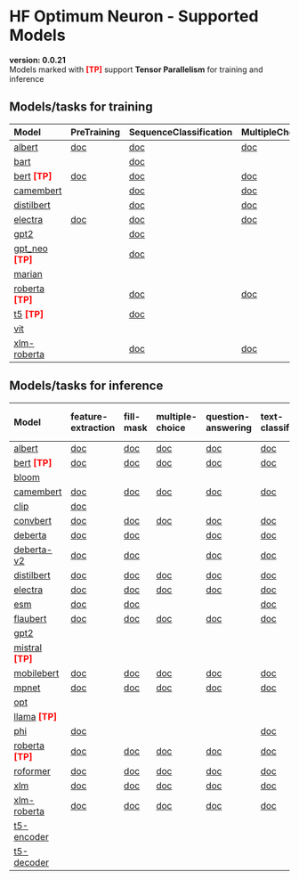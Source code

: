 # HF Optimum Neuron - Supported Models
**version: 0.0.21**  
Models marked with <font style='color: red;'><b>[TP]</b></font> support **Tensor Parallelism** for training and inference
## Models/tasks for training
| Model                                                                                                                                                                 | PreTraining                                                                                                                                             | SequenceClassification                                                                                                                                                     | MultipleChoice                                                                                                                                                     | TokenClassification                                                                                                                                                     | QuestionAnswering                                                                                                                                                     | MaskedLM                                                                                                                                                     | ConditionalGeneration                                                                                                                                       | CausalLM                                                                                                                                                     | NextSentencePrediction                                                                                                                                       | MaskedImageModeling                                                                                                                                     | ImageClassification                                                                                                                                     |
|:----------------------------------------------------------------------------------------------------------------------------------------------------------------------|:--------------------------------------------------------------------------------------------------------------------------------------------------------|:---------------------------------------------------------------------------------------------------------------------------------------------------------------------------|:-------------------------------------------------------------------------------------------------------------------------------------------------------------------|:------------------------------------------------------------------------------------------------------------------------------------------------------------------------|:----------------------------------------------------------------------------------------------------------------------------------------------------------------------|:-------------------------------------------------------------------------------------------------------------------------------------------------------------|:------------------------------------------------------------------------------------------------------------------------------------------------------------|:-------------------------------------------------------------------------------------------------------------------------------------------------------------|:-------------------------------------------------------------------------------------------------------------------------------------------------------------|:--------------------------------------------------------------------------------------------------------------------------------------------------------|:--------------------------------------------------------------------------------------------------------------------------------------------------------|
| <a rel="noopener noreferrer" target="_new" href="https://huggingface.co/models?sort=trending&search=albert">albert</a>                                                | <a rel="noopener noreferrer" target="_new" href="https://huggingface.co/docs/transformers/model_doc/albert#transformers.AlbertForPreTraining">doc</a>   | <a rel="noopener noreferrer" target="_new" href="https://huggingface.co/docs/transformers/model_doc/albert#transformers.AlbertForSequenceClassification">doc</a>           | <a rel="noopener noreferrer" target="_new" href="https://huggingface.co/docs/transformers/model_doc/albert#transformers.AlbertForMultipleChoice">doc</a>           | <a rel="noopener noreferrer" target="_new" href="https://huggingface.co/docs/transformers/model_doc/albert#transformers.AlbertForTokenClassification">doc</a>           | <a rel="noopener noreferrer" target="_new" href="https://huggingface.co/docs/transformers/model_doc/albert#transformers.AlbertForQuestionAnswering">doc</a>           | <a rel="noopener noreferrer" target="_new" href="https://huggingface.co/docs/transformers/model_doc/albert#transformers.AlbertForMaskedLM">doc</a>           |                                                                                                                                                             |                                                                                                                                                              |                                                                                                                                                              |                                                                                                                                                         |                                                                                                                                                         |
| <a rel="noopener noreferrer" target="_new" href="https://huggingface.co/models?sort=trending&search=bart">bart</a>                                                    |                                                                                                                                                         | <a rel="noopener noreferrer" target="_new" href="https://huggingface.co/docs/transformers/model_doc/bart#transformers.BartForSequenceClassification">doc</a>               |                                                                                                                                                                    |                                                                                                                                                                         | <a rel="noopener noreferrer" target="_new" href="https://huggingface.co/docs/transformers/model_doc/bart#transformers.BartForQuestionAnswering">doc</a>               |                                                                                                                                                              | <a rel="noopener noreferrer" target="_new" href="https://huggingface.co/docs/transformers/model_doc/bart#transformers.BartForConditionalGeneration">doc</a> | <a rel="noopener noreferrer" target="_new" href="https://huggingface.co/docs/transformers/model_doc/bart#transformers.BartForCausalLM">doc</a>               |                                                                                                                                                              |                                                                                                                                                         |                                                                                                                                                         |
| <a rel="noopener noreferrer" target="_new" href="https://huggingface.co/models?sort=trending&search=bert">bert</a> <font style='color: red;'><b>[TP]</b></font>       | <a rel="noopener noreferrer" target="_new" href="https://huggingface.co/docs/transformers/model_doc/bert#transformers.BertForPreTraining">doc</a>       | <a rel="noopener noreferrer" target="_new" href="https://huggingface.co/docs/transformers/model_doc/bert#transformers.BertForSequenceClassification">doc</a>               | <a rel="noopener noreferrer" target="_new" href="https://huggingface.co/docs/transformers/model_doc/bert#transformers.BertForMultipleChoice">doc</a>               | <a rel="noopener noreferrer" target="_new" href="https://huggingface.co/docs/transformers/model_doc/bert#transformers.BertForTokenClassification">doc</a>               | <a rel="noopener noreferrer" target="_new" href="https://huggingface.co/docs/transformers/model_doc/bert#transformers.BertForQuestionAnswering">doc</a>               | <a rel="noopener noreferrer" target="_new" href="https://huggingface.co/docs/transformers/model_doc/bert#transformers.BertForMaskedLM">doc</a>               |                                                                                                                                                             |                                                                                                                                                              | <a rel="noopener noreferrer" target="_new" href="https://huggingface.co/docs/transformers/model_doc/bert#transformers.BertForNextSentencePrediction">doc</a> |                                                                                                                                                         |                                                                                                                                                         |
| <a rel="noopener noreferrer" target="_new" href="https://huggingface.co/models?sort=trending&search=camembert">camembert</a>                                          |                                                                                                                                                         | <a rel="noopener noreferrer" target="_new" href="https://huggingface.co/docs/transformers/model_doc/camembert#transformers.CamembertForSequenceClassification">doc</a>     | <a rel="noopener noreferrer" target="_new" href="https://huggingface.co/docs/transformers/model_doc/camembert#transformers.CamembertForMultipleChoice">doc</a>     | <a rel="noopener noreferrer" target="_new" href="https://huggingface.co/docs/transformers/model_doc/camembert#transformers.CamembertForTokenClassification">doc</a>     | <a rel="noopener noreferrer" target="_new" href="https://huggingface.co/docs/transformers/model_doc/camembert#transformers.CamembertForQuestionAnswering">doc</a>     | <a rel="noopener noreferrer" target="_new" href="https://huggingface.co/docs/transformers/model_doc/camembert#transformers.CamembertForMaskedLM">doc</a>     |                                                                                                                                                             | <a rel="noopener noreferrer" target="_new" href="https://huggingface.co/docs/transformers/model_doc/camembert#transformers.CamembertForCausalLM">doc</a>     |                                                                                                                                                              |                                                                                                                                                         |                                                                                                                                                         |
| <a rel="noopener noreferrer" target="_new" href="https://huggingface.co/models?sort=trending&search=distilbert">distilbert</a>                                        |                                                                                                                                                         | <a rel="noopener noreferrer" target="_new" href="https://huggingface.co/docs/transformers/model_doc/distilbert#transformers.DistilbertForSequenceClassification">doc</a>   | <a rel="noopener noreferrer" target="_new" href="https://huggingface.co/docs/transformers/model_doc/distilbert#transformers.DistilbertForMultipleChoice">doc</a>   | <a rel="noopener noreferrer" target="_new" href="https://huggingface.co/docs/transformers/model_doc/distilbert#transformers.DistilbertForTokenClassification">doc</a>   | <a rel="noopener noreferrer" target="_new" href="https://huggingface.co/docs/transformers/model_doc/distilbert#transformers.DistilbertForQuestionAnswering">doc</a>   | <a rel="noopener noreferrer" target="_new" href="https://huggingface.co/docs/transformers/model_doc/distilbert#transformers.DistilbertForMaskedLM">doc</a>   |                                                                                                                                                             |                                                                                                                                                              |                                                                                                                                                              |                                                                                                                                                         |                                                                                                                                                         |
| <a rel="noopener noreferrer" target="_new" href="https://huggingface.co/models?sort=trending&search=electra">electra</a>                                              | <a rel="noopener noreferrer" target="_new" href="https://huggingface.co/docs/transformers/model_doc/electra#transformers.ElectraForPreTraining">doc</a> | <a rel="noopener noreferrer" target="_new" href="https://huggingface.co/docs/transformers/model_doc/electra#transformers.ElectraForSequenceClassification">doc</a>         | <a rel="noopener noreferrer" target="_new" href="https://huggingface.co/docs/transformers/model_doc/electra#transformers.ElectraForMultipleChoice">doc</a>         | <a rel="noopener noreferrer" target="_new" href="https://huggingface.co/docs/transformers/model_doc/electra#transformers.ElectraForTokenClassification">doc</a>         | <a rel="noopener noreferrer" target="_new" href="https://huggingface.co/docs/transformers/model_doc/electra#transformers.ElectraForQuestionAnswering">doc</a>         | <a rel="noopener noreferrer" target="_new" href="https://huggingface.co/docs/transformers/model_doc/electra#transformers.ElectraForMaskedLM">doc</a>         |                                                                                                                                                             | <a rel="noopener noreferrer" target="_new" href="https://huggingface.co/docs/transformers/model_doc/electra#transformers.ElectraForCausalLM">doc</a>         |                                                                                                                                                              |                                                                                                                                                         |                                                                                                                                                         |
| <a rel="noopener noreferrer" target="_new" href="https://huggingface.co/models?sort=trending&search=gpt2">gpt2</a>                                                    |                                                                                                                                                         | <a rel="noopener noreferrer" target="_new" href="https://huggingface.co/docs/transformers/model_doc/gpt2#transformers.Gpt2ForSequenceClassification">doc</a>               |                                                                                                                                                                    | <a rel="noopener noreferrer" target="_new" href="https://huggingface.co/docs/transformers/model_doc/gpt2#transformers.Gpt2ForTokenClassification">doc</a>               | <a rel="noopener noreferrer" target="_new" href="https://huggingface.co/docs/transformers/model_doc/gpt2#transformers.Gpt2ForQuestionAnswering">doc</a>               |                                                                                                                                                              |                                                                                                                                                             |                                                                                                                                                              |                                                                                                                                                              |                                                                                                                                                         |                                                                                                                                                         |
| <a rel="noopener noreferrer" target="_new" href="https://huggingface.co/models?sort=trending&search=gpt_neo">gpt_neo</a> <font style='color: red;'><b>[TP]</b></font> |                                                                                                                                                         | <a rel="noopener noreferrer" target="_new" href="https://huggingface.co/docs/transformers/model_doc/gpt_neo#transformers.Gpt_NeoForSequenceClassification">doc</a>         |                                                                                                                                                                    | <a rel="noopener noreferrer" target="_new" href="https://huggingface.co/docs/transformers/model_doc/gpt_neo#transformers.Gpt_NeoForTokenClassification">doc</a>         | <a rel="noopener noreferrer" target="_new" href="https://huggingface.co/docs/transformers/model_doc/gpt_neo#transformers.Gpt_NeoForQuestionAnswering">doc</a>         |                                                                                                                                                              |                                                                                                                                                             | <a rel="noopener noreferrer" target="_new" href="https://huggingface.co/docs/transformers/model_doc/gpt_neo#transformers.Gpt_NeoForCausalLM">doc</a>         |                                                                                                                                                              |                                                                                                                                                         |                                                                                                                                                         |
| <a rel="noopener noreferrer" target="_new" href="https://huggingface.co/models?sort=trending&search=marian">marian</a>                                                |                                                                                                                                                         |                                                                                                                                                                            |                                                                                                                                                                    |                                                                                                                                                                         |                                                                                                                                                                       |                                                                                                                                                              |                                                                                                                                                             | <a rel="noopener noreferrer" target="_new" href="https://huggingface.co/docs/transformers/model_doc/marian#transformers.MarianForCausalLM">doc</a>           |                                                                                                                                                              |                                                                                                                                                         |                                                                                                                                                         |
| <a rel="noopener noreferrer" target="_new" href="https://huggingface.co/models?sort=trending&search=roberta">roberta</a> <font style='color: red;'><b>[TP]</b></font> |                                                                                                                                                         | <a rel="noopener noreferrer" target="_new" href="https://huggingface.co/docs/transformers/model_doc/roberta#transformers.RobertaForSequenceClassification">doc</a>         | <a rel="noopener noreferrer" target="_new" href="https://huggingface.co/docs/transformers/model_doc/roberta#transformers.RobertaForMultipleChoice">doc</a>         | <a rel="noopener noreferrer" target="_new" href="https://huggingface.co/docs/transformers/model_doc/roberta#transformers.RobertaForTokenClassification">doc</a>         | <a rel="noopener noreferrer" target="_new" href="https://huggingface.co/docs/transformers/model_doc/roberta#transformers.RobertaForQuestionAnswering">doc</a>         | <a rel="noopener noreferrer" target="_new" href="https://huggingface.co/docs/transformers/model_doc/roberta#transformers.RobertaForMaskedLM">doc</a>         |                                                                                                                                                             | <a rel="noopener noreferrer" target="_new" href="https://huggingface.co/docs/transformers/model_doc/roberta#transformers.RobertaForCausalLM">doc</a>         |                                                                                                                                                              |                                                                                                                                                         |                                                                                                                                                         |
| <a rel="noopener noreferrer" target="_new" href="https://huggingface.co/models?sort=trending&search=t5">t5</a> <font style='color: red;'><b>[TP]</b></font>           |                                                                                                                                                         | <a rel="noopener noreferrer" target="_new" href="https://huggingface.co/docs/transformers/model_doc/t5#transformers.T5ForSequenceClassification">doc</a>                   |                                                                                                                                                                    |                                                                                                                                                                         | <a rel="noopener noreferrer" target="_new" href="https://huggingface.co/docs/transformers/model_doc/t5#transformers.T5ForQuestionAnswering">doc</a>                   |                                                                                                                                                              | <a rel="noopener noreferrer" target="_new" href="https://huggingface.co/docs/transformers/model_doc/t5#transformers.T5ForConditionalGeneration">doc</a>     |                                                                                                                                                              |                                                                                                                                                              |                                                                                                                                                         |                                                                                                                                                         |
| <a rel="noopener noreferrer" target="_new" href="https://huggingface.co/models?sort=trending&search=vit">vit</a>                                                      |                                                                                                                                                         |                                                                                                                                                                            |                                                                                                                                                                    |                                                                                                                                                                         |                                                                                                                                                                       |                                                                                                                                                              |                                                                                                                                                             |                                                                                                                                                              |                                                                                                                                                              | <a rel="noopener noreferrer" target="_new" href="https://huggingface.co/docs/transformers/model_doc/vit#transformers.VitForMaskedImageModeling">doc</a> | <a rel="noopener noreferrer" target="_new" href="https://huggingface.co/docs/transformers/model_doc/vit#transformers.VitForImageClassification">doc</a> |
| <a rel="noopener noreferrer" target="_new" href="https://huggingface.co/models?sort=trending&search=xlm-roberta">xlm-roberta</a>                                      |                                                                                                                                                         | <a rel="noopener noreferrer" target="_new" href="https://huggingface.co/docs/transformers/model_doc/xlm-roberta#transformers.Xlm-RobertaForSequenceClassification">doc</a> | <a rel="noopener noreferrer" target="_new" href="https://huggingface.co/docs/transformers/model_doc/xlm-roberta#transformers.Xlm-RobertaForMultipleChoice">doc</a> | <a rel="noopener noreferrer" target="_new" href="https://huggingface.co/docs/transformers/model_doc/xlm-roberta#transformers.Xlm-RobertaForTokenClassification">doc</a> | <a rel="noopener noreferrer" target="_new" href="https://huggingface.co/docs/transformers/model_doc/xlm-roberta#transformers.Xlm-RobertaForQuestionAnswering">doc</a> | <a rel="noopener noreferrer" target="_new" href="https://huggingface.co/docs/transformers/model_doc/xlm-roberta#transformers.Xlm-RobertaForMaskedLM">doc</a> |                                                                                                                                                             | <a rel="noopener noreferrer" target="_new" href="https://huggingface.co/docs/transformers/model_doc/xlm-roberta#transformers.Xlm-RobertaForCausalLM">doc</a> |                                                                                                                                                              |                                                                                                                                                         |                                                                                                                                                         |
## Models/tasks for inference
| Model                                                                                                                                                                 | feature-extraction                                                                                                                                       | fill-mask                                                                                                                                       | multiple-choice                                                                                                                                       | question-answering                                                                                                                                       | text-classification                                                                                                                                       | token-classification                                                                                                                                       | text-generation                                                                                                                                   | zero-shot-image-classification                                                                                                                                | text2text-generation                                                                                                                                      |
|:----------------------------------------------------------------------------------------------------------------------------------------------------------------------|:---------------------------------------------------------------------------------------------------------------------------------------------------------|:------------------------------------------------------------------------------------------------------------------------------------------------|:------------------------------------------------------------------------------------------------------------------------------------------------------|:---------------------------------------------------------------------------------------------------------------------------------------------------------|:----------------------------------------------------------------------------------------------------------------------------------------------------------|:-----------------------------------------------------------------------------------------------------------------------------------------------------------|:--------------------------------------------------------------------------------------------------------------------------------------------------|:--------------------------------------------------------------------------------------------------------------------------------------------------------------|:----------------------------------------------------------------------------------------------------------------------------------------------------------|
| <a rel="noopener noreferrer" target="_new" href="https://huggingface.co/models?sort=trending&search=albert">albert</a>                                                | <a rel="noopener noreferrer" target="_new" href="https://huggingface.co/models?pipeline_tag=feature-extraction&sort=trending&search=albert">doc</a>      | <a rel="noopener noreferrer" target="_new" href="https://huggingface.co/models?pipeline_tag=fill-mask&sort=trending&search=albert">doc</a>      | <a rel="noopener noreferrer" target="_new" href="https://huggingface.co/models?pipeline_tag=multiple-choice&sort=trending&search=albert">doc</a>      | <a rel="noopener noreferrer" target="_new" href="https://huggingface.co/models?pipeline_tag=question-answering&sort=trending&search=albert">doc</a>      | <a rel="noopener noreferrer" target="_new" href="https://huggingface.co/models?pipeline_tag=text-classification&sort=trending&search=albert">doc</a>      | <a rel="noopener noreferrer" target="_new" href="https://huggingface.co/models?pipeline_tag=token-classification&sort=trending&search=albert">doc</a>      |                                                                                                                                                   |                                                                                                                                                               |                                                                                                                                                           |
| <a rel="noopener noreferrer" target="_new" href="https://huggingface.co/models?sort=trending&search=bert">bert</a> <font style='color: red;'><b>[TP]</b></font>       | <a rel="noopener noreferrer" target="_new" href="https://huggingface.co/models?pipeline_tag=feature-extraction&sort=trending&search=bert">doc</a>        | <a rel="noopener noreferrer" target="_new" href="https://huggingface.co/models?pipeline_tag=fill-mask&sort=trending&search=bert">doc</a>        | <a rel="noopener noreferrer" target="_new" href="https://huggingface.co/models?pipeline_tag=multiple-choice&sort=trending&search=bert">doc</a>        | <a rel="noopener noreferrer" target="_new" href="https://huggingface.co/models?pipeline_tag=question-answering&sort=trending&search=bert">doc</a>        | <a rel="noopener noreferrer" target="_new" href="https://huggingface.co/models?pipeline_tag=text-classification&sort=trending&search=bert">doc</a>        | <a rel="noopener noreferrer" target="_new" href="https://huggingface.co/models?pipeline_tag=token-classification&sort=trending&search=bert">doc</a>        |                                                                                                                                                   |                                                                                                                                                               |                                                                                                                                                           |
| <a rel="noopener noreferrer" target="_new" href="https://huggingface.co/models?sort=trending&search=bloom">bloom</a>                                                  |                                                                                                                                                          |                                                                                                                                                 |                                                                                                                                                       |                                                                                                                                                          |                                                                                                                                                           |                                                                                                                                                            | <a rel="noopener noreferrer" target="_new" href="https://huggingface.co/models?pipeline_tag=text-generation&sort=trending&search=bloom">doc</a>   |                                                                                                                                                               |                                                                                                                                                           |
| <a rel="noopener noreferrer" target="_new" href="https://huggingface.co/models?sort=trending&search=camembert">camembert</a>                                          | <a rel="noopener noreferrer" target="_new" href="https://huggingface.co/models?pipeline_tag=feature-extraction&sort=trending&search=camembert">doc</a>   | <a rel="noopener noreferrer" target="_new" href="https://huggingface.co/models?pipeline_tag=fill-mask&sort=trending&search=camembert">doc</a>   | <a rel="noopener noreferrer" target="_new" href="https://huggingface.co/models?pipeline_tag=multiple-choice&sort=trending&search=camembert">doc</a>   | <a rel="noopener noreferrer" target="_new" href="https://huggingface.co/models?pipeline_tag=question-answering&sort=trending&search=camembert">doc</a>   | <a rel="noopener noreferrer" target="_new" href="https://huggingface.co/models?pipeline_tag=text-classification&sort=trending&search=camembert">doc</a>   | <a rel="noopener noreferrer" target="_new" href="https://huggingface.co/models?pipeline_tag=token-classification&sort=trending&search=camembert">doc</a>   |                                                                                                                                                   |                                                                                                                                                               |                                                                                                                                                           |
| <a rel="noopener noreferrer" target="_new" href="https://huggingface.co/models?sort=trending&search=clip">clip</a>                                                    | <a rel="noopener noreferrer" target="_new" href="https://huggingface.co/models?pipeline_tag=feature-extraction&sort=trending&search=clip">doc</a>        |                                                                                                                                                 |                                                                                                                                                       |                                                                                                                                                          |                                                                                                                                                           |                                                                                                                                                            |                                                                                                                                                   | <a rel="noopener noreferrer" target="_new" href="https://huggingface.co/models?pipeline_tag=zero-shot-image-classification&sort=trending&search=clip">doc</a> |                                                                                                                                                           |
| <a rel="noopener noreferrer" target="_new" href="https://huggingface.co/models?sort=trending&search=convbert">convbert</a>                                            | <a rel="noopener noreferrer" target="_new" href="https://huggingface.co/models?pipeline_tag=feature-extraction&sort=trending&search=convbert">doc</a>    | <a rel="noopener noreferrer" target="_new" href="https://huggingface.co/models?pipeline_tag=fill-mask&sort=trending&search=convbert">doc</a>    | <a rel="noopener noreferrer" target="_new" href="https://huggingface.co/models?pipeline_tag=multiple-choice&sort=trending&search=convbert">doc</a>    | <a rel="noopener noreferrer" target="_new" href="https://huggingface.co/models?pipeline_tag=question-answering&sort=trending&search=convbert">doc</a>    | <a rel="noopener noreferrer" target="_new" href="https://huggingface.co/models?pipeline_tag=text-classification&sort=trending&search=convbert">doc</a>    | <a rel="noopener noreferrer" target="_new" href="https://huggingface.co/models?pipeline_tag=token-classification&sort=trending&search=convbert">doc</a>    |                                                                                                                                                   |                                                                                                                                                               |                                                                                                                                                           |
| <a rel="noopener noreferrer" target="_new" href="https://huggingface.co/models?sort=trending&search=deberta">deberta</a>                                              | <a rel="noopener noreferrer" target="_new" href="https://huggingface.co/models?pipeline_tag=feature-extraction&sort=trending&search=deberta">doc</a>     | <a rel="noopener noreferrer" target="_new" href="https://huggingface.co/models?pipeline_tag=fill-mask&sort=trending&search=deberta">doc</a>     |                                                                                                                                                       | <a rel="noopener noreferrer" target="_new" href="https://huggingface.co/models?pipeline_tag=question-answering&sort=trending&search=deberta">doc</a>     | <a rel="noopener noreferrer" target="_new" href="https://huggingface.co/models?pipeline_tag=text-classification&sort=trending&search=deberta">doc</a>     | <a rel="noopener noreferrer" target="_new" href="https://huggingface.co/models?pipeline_tag=token-classification&sort=trending&search=deberta">doc</a>     |                                                                                                                                                   |                                                                                                                                                               |                                                                                                                                                           |
| <a rel="noopener noreferrer" target="_new" href="https://huggingface.co/models?sort=trending&search=deberta-v2">deberta-v2</a>                                        | <a rel="noopener noreferrer" target="_new" href="https://huggingface.co/models?pipeline_tag=feature-extraction&sort=trending&search=deberta-v2">doc</a>  | <a rel="noopener noreferrer" target="_new" href="https://huggingface.co/models?pipeline_tag=fill-mask&sort=trending&search=deberta-v2">doc</a>  |                                                                                                                                                       | <a rel="noopener noreferrer" target="_new" href="https://huggingface.co/models?pipeline_tag=question-answering&sort=trending&search=deberta-v2">doc</a>  | <a rel="noopener noreferrer" target="_new" href="https://huggingface.co/models?pipeline_tag=text-classification&sort=trending&search=deberta-v2">doc</a>  | <a rel="noopener noreferrer" target="_new" href="https://huggingface.co/models?pipeline_tag=token-classification&sort=trending&search=deberta-v2">doc</a>  |                                                                                                                                                   |                                                                                                                                                               |                                                                                                                                                           |
| <a rel="noopener noreferrer" target="_new" href="https://huggingface.co/models?sort=trending&search=distilbert">distilbert</a>                                        | <a rel="noopener noreferrer" target="_new" href="https://huggingface.co/models?pipeline_tag=feature-extraction&sort=trending&search=distilbert">doc</a>  | <a rel="noopener noreferrer" target="_new" href="https://huggingface.co/models?pipeline_tag=fill-mask&sort=trending&search=distilbert">doc</a>  | <a rel="noopener noreferrer" target="_new" href="https://huggingface.co/models?pipeline_tag=multiple-choice&sort=trending&search=distilbert">doc</a>  | <a rel="noopener noreferrer" target="_new" href="https://huggingface.co/models?pipeline_tag=question-answering&sort=trending&search=distilbert">doc</a>  | <a rel="noopener noreferrer" target="_new" href="https://huggingface.co/models?pipeline_tag=text-classification&sort=trending&search=distilbert">doc</a>  | <a rel="noopener noreferrer" target="_new" href="https://huggingface.co/models?pipeline_tag=token-classification&sort=trending&search=distilbert">doc</a>  |                                                                                                                                                   |                                                                                                                                                               |                                                                                                                                                           |
| <a rel="noopener noreferrer" target="_new" href="https://huggingface.co/models?sort=trending&search=electra">electra</a>                                              | <a rel="noopener noreferrer" target="_new" href="https://huggingface.co/models?pipeline_tag=feature-extraction&sort=trending&search=electra">doc</a>     | <a rel="noopener noreferrer" target="_new" href="https://huggingface.co/models?pipeline_tag=fill-mask&sort=trending&search=electra">doc</a>     | <a rel="noopener noreferrer" target="_new" href="https://huggingface.co/models?pipeline_tag=multiple-choice&sort=trending&search=electra">doc</a>     | <a rel="noopener noreferrer" target="_new" href="https://huggingface.co/models?pipeline_tag=question-answering&sort=trending&search=electra">doc</a>     | <a rel="noopener noreferrer" target="_new" href="https://huggingface.co/models?pipeline_tag=text-classification&sort=trending&search=electra">doc</a>     | <a rel="noopener noreferrer" target="_new" href="https://huggingface.co/models?pipeline_tag=token-classification&sort=trending&search=electra">doc</a>     |                                                                                                                                                   |                                                                                                                                                               |                                                                                                                                                           |
| <a rel="noopener noreferrer" target="_new" href="https://huggingface.co/models?sort=trending&search=esm">esm</a>                                                      | <a rel="noopener noreferrer" target="_new" href="https://huggingface.co/models?pipeline_tag=feature-extraction&sort=trending&search=esm">doc</a>         | <a rel="noopener noreferrer" target="_new" href="https://huggingface.co/models?pipeline_tag=fill-mask&sort=trending&search=esm">doc</a>         |                                                                                                                                                       |                                                                                                                                                          | <a rel="noopener noreferrer" target="_new" href="https://huggingface.co/models?pipeline_tag=text-classification&sort=trending&search=esm">doc</a>         | <a rel="noopener noreferrer" target="_new" href="https://huggingface.co/models?pipeline_tag=token-classification&sort=trending&search=esm">doc</a>         |                                                                                                                                                   |                                                                                                                                                               |                                                                                                                                                           |
| <a rel="noopener noreferrer" target="_new" href="https://huggingface.co/models?sort=trending&search=flaubert">flaubert</a>                                            | <a rel="noopener noreferrer" target="_new" href="https://huggingface.co/models?pipeline_tag=feature-extraction&sort=trending&search=flaubert">doc</a>    | <a rel="noopener noreferrer" target="_new" href="https://huggingface.co/models?pipeline_tag=fill-mask&sort=trending&search=flaubert">doc</a>    | <a rel="noopener noreferrer" target="_new" href="https://huggingface.co/models?pipeline_tag=multiple-choice&sort=trending&search=flaubert">doc</a>    | <a rel="noopener noreferrer" target="_new" href="https://huggingface.co/models?pipeline_tag=question-answering&sort=trending&search=flaubert">doc</a>    | <a rel="noopener noreferrer" target="_new" href="https://huggingface.co/models?pipeline_tag=text-classification&sort=trending&search=flaubert">doc</a>    | <a rel="noopener noreferrer" target="_new" href="https://huggingface.co/models?pipeline_tag=token-classification&sort=trending&search=flaubert">doc</a>    |                                                                                                                                                   |                                                                                                                                                               |                                                                                                                                                           |
| <a rel="noopener noreferrer" target="_new" href="https://huggingface.co/models?sort=trending&search=gpt2">gpt2</a>                                                    |                                                                                                                                                          |                                                                                                                                                 |                                                                                                                                                       |                                                                                                                                                          |                                                                                                                                                           |                                                                                                                                                            | <a rel="noopener noreferrer" target="_new" href="https://huggingface.co/models?pipeline_tag=text-generation&sort=trending&search=gpt2">doc</a>    |                                                                                                                                                               |                                                                                                                                                           |
| <a rel="noopener noreferrer" target="_new" href="https://huggingface.co/models?sort=trending&search=mistral">mistral</a> <font style='color: red;'><b>[TP]</b></font> |                                                                                                                                                          |                                                                                                                                                 |                                                                                                                                                       |                                                                                                                                                          |                                                                                                                                                           |                                                                                                                                                            | <a rel="noopener noreferrer" target="_new" href="https://huggingface.co/models?pipeline_tag=text-generation&sort=trending&search=mistral">doc</a> |                                                                                                                                                               |                                                                                                                                                           |
| <a rel="noopener noreferrer" target="_new" href="https://huggingface.co/models?sort=trending&search=mobilebert">mobilebert</a>                                        | <a rel="noopener noreferrer" target="_new" href="https://huggingface.co/models?pipeline_tag=feature-extraction&sort=trending&search=mobilebert">doc</a>  | <a rel="noopener noreferrer" target="_new" href="https://huggingface.co/models?pipeline_tag=fill-mask&sort=trending&search=mobilebert">doc</a>  | <a rel="noopener noreferrer" target="_new" href="https://huggingface.co/models?pipeline_tag=multiple-choice&sort=trending&search=mobilebert">doc</a>  | <a rel="noopener noreferrer" target="_new" href="https://huggingface.co/models?pipeline_tag=question-answering&sort=trending&search=mobilebert">doc</a>  | <a rel="noopener noreferrer" target="_new" href="https://huggingface.co/models?pipeline_tag=text-classification&sort=trending&search=mobilebert">doc</a>  | <a rel="noopener noreferrer" target="_new" href="https://huggingface.co/models?pipeline_tag=token-classification&sort=trending&search=mobilebert">doc</a>  |                                                                                                                                                   |                                                                                                                                                               |                                                                                                                                                           |
| <a rel="noopener noreferrer" target="_new" href="https://huggingface.co/models?sort=trending&search=mpnet">mpnet</a>                                                  | <a rel="noopener noreferrer" target="_new" href="https://huggingface.co/models?pipeline_tag=feature-extraction&sort=trending&search=mpnet">doc</a>       | <a rel="noopener noreferrer" target="_new" href="https://huggingface.co/models?pipeline_tag=fill-mask&sort=trending&search=mpnet">doc</a>       | <a rel="noopener noreferrer" target="_new" href="https://huggingface.co/models?pipeline_tag=multiple-choice&sort=trending&search=mpnet">doc</a>       | <a rel="noopener noreferrer" target="_new" href="https://huggingface.co/models?pipeline_tag=question-answering&sort=trending&search=mpnet">doc</a>       | <a rel="noopener noreferrer" target="_new" href="https://huggingface.co/models?pipeline_tag=text-classification&sort=trending&search=mpnet">doc</a>       | <a rel="noopener noreferrer" target="_new" href="https://huggingface.co/models?pipeline_tag=token-classification&sort=trending&search=mpnet">doc</a>       |                                                                                                                                                   |                                                                                                                                                               |                                                                                                                                                           |
| <a rel="noopener noreferrer" target="_new" href="https://huggingface.co/models?sort=trending&search=opt">opt</a>                                                      |                                                                                                                                                          |                                                                                                                                                 |                                                                                                                                                       |                                                                                                                                                          |                                                                                                                                                           |                                                                                                                                                            | <a rel="noopener noreferrer" target="_new" href="https://huggingface.co/models?pipeline_tag=text-generation&sort=trending&search=opt">doc</a>     |                                                                                                                                                               |                                                                                                                                                           |
| <a rel="noopener noreferrer" target="_new" href="https://huggingface.co/models?sort=trending&search=llama">llama</a> <font style='color: red;'><b>[TP]</b></font>     |                                                                                                                                                          |                                                                                                                                                 |                                                                                                                                                       |                                                                                                                                                          |                                                                                                                                                           |                                                                                                                                                            | <a rel="noopener noreferrer" target="_new" href="https://huggingface.co/models?pipeline_tag=text-generation&sort=trending&search=llama">doc</a>   |                                                                                                                                                               |                                                                                                                                                           |
| <a rel="noopener noreferrer" target="_new" href="https://huggingface.co/models?sort=trending&search=phi">phi</a>                                                      | <a rel="noopener noreferrer" target="_new" href="https://huggingface.co/models?pipeline_tag=feature-extraction&sort=trending&search=phi">doc</a>         |                                                                                                                                                 |                                                                                                                                                       |                                                                                                                                                          | <a rel="noopener noreferrer" target="_new" href="https://huggingface.co/models?pipeline_tag=text-classification&sort=trending&search=phi">doc</a>         | <a rel="noopener noreferrer" target="_new" href="https://huggingface.co/models?pipeline_tag=token-classification&sort=trending&search=phi">doc</a>         |                                                                                                                                                   |                                                                                                                                                               |                                                                                                                                                           |
| <a rel="noopener noreferrer" target="_new" href="https://huggingface.co/models?sort=trending&search=roberta">roberta</a> <font style='color: red;'><b>[TP]</b></font> | <a rel="noopener noreferrer" target="_new" href="https://huggingface.co/models?pipeline_tag=feature-extraction&sort=trending&search=roberta">doc</a>     | <a rel="noopener noreferrer" target="_new" href="https://huggingface.co/models?pipeline_tag=fill-mask&sort=trending&search=roberta">doc</a>     | <a rel="noopener noreferrer" target="_new" href="https://huggingface.co/models?pipeline_tag=multiple-choice&sort=trending&search=roberta">doc</a>     | <a rel="noopener noreferrer" target="_new" href="https://huggingface.co/models?pipeline_tag=question-answering&sort=trending&search=roberta">doc</a>     | <a rel="noopener noreferrer" target="_new" href="https://huggingface.co/models?pipeline_tag=text-classification&sort=trending&search=roberta">doc</a>     | <a rel="noopener noreferrer" target="_new" href="https://huggingface.co/models?pipeline_tag=token-classification&sort=trending&search=roberta">doc</a>     |                                                                                                                                                   |                                                                                                                                                               |                                                                                                                                                           |
| <a rel="noopener noreferrer" target="_new" href="https://huggingface.co/models?sort=trending&search=roformer">roformer</a>                                            | <a rel="noopener noreferrer" target="_new" href="https://huggingface.co/models?pipeline_tag=feature-extraction&sort=trending&search=roformer">doc</a>    | <a rel="noopener noreferrer" target="_new" href="https://huggingface.co/models?pipeline_tag=fill-mask&sort=trending&search=roformer">doc</a>    | <a rel="noopener noreferrer" target="_new" href="https://huggingface.co/models?pipeline_tag=multiple-choice&sort=trending&search=roformer">doc</a>    | <a rel="noopener noreferrer" target="_new" href="https://huggingface.co/models?pipeline_tag=question-answering&sort=trending&search=roformer">doc</a>    | <a rel="noopener noreferrer" target="_new" href="https://huggingface.co/models?pipeline_tag=text-classification&sort=trending&search=roformer">doc</a>    | <a rel="noopener noreferrer" target="_new" href="https://huggingface.co/models?pipeline_tag=token-classification&sort=trending&search=roformer">doc</a>    |                                                                                                                                                   |                                                                                                                                                               |                                                                                                                                                           |
| <a rel="noopener noreferrer" target="_new" href="https://huggingface.co/models?sort=trending&search=xlm">xlm</a>                                                      | <a rel="noopener noreferrer" target="_new" href="https://huggingface.co/models?pipeline_tag=feature-extraction&sort=trending&search=xlm">doc</a>         | <a rel="noopener noreferrer" target="_new" href="https://huggingface.co/models?pipeline_tag=fill-mask&sort=trending&search=xlm">doc</a>         | <a rel="noopener noreferrer" target="_new" href="https://huggingface.co/models?pipeline_tag=multiple-choice&sort=trending&search=xlm">doc</a>         | <a rel="noopener noreferrer" target="_new" href="https://huggingface.co/models?pipeline_tag=question-answering&sort=trending&search=xlm">doc</a>         | <a rel="noopener noreferrer" target="_new" href="https://huggingface.co/models?pipeline_tag=text-classification&sort=trending&search=xlm">doc</a>         | <a rel="noopener noreferrer" target="_new" href="https://huggingface.co/models?pipeline_tag=token-classification&sort=trending&search=xlm">doc</a>         |                                                                                                                                                   |                                                                                                                                                               |                                                                                                                                                           |
| <a rel="noopener noreferrer" target="_new" href="https://huggingface.co/models?sort=trending&search=xlm-roberta">xlm-roberta</a>                                      | <a rel="noopener noreferrer" target="_new" href="https://huggingface.co/models?pipeline_tag=feature-extraction&sort=trending&search=xlm-roberta">doc</a> | <a rel="noopener noreferrer" target="_new" href="https://huggingface.co/models?pipeline_tag=fill-mask&sort=trending&search=xlm-roberta">doc</a> | <a rel="noopener noreferrer" target="_new" href="https://huggingface.co/models?pipeline_tag=multiple-choice&sort=trending&search=xlm-roberta">doc</a> | <a rel="noopener noreferrer" target="_new" href="https://huggingface.co/models?pipeline_tag=question-answering&sort=trending&search=xlm-roberta">doc</a> | <a rel="noopener noreferrer" target="_new" href="https://huggingface.co/models?pipeline_tag=text-classification&sort=trending&search=xlm-roberta">doc</a> | <a rel="noopener noreferrer" target="_new" href="https://huggingface.co/models?pipeline_tag=token-classification&sort=trending&search=xlm-roberta">doc</a> |                                                                                                                                                   |                                                                                                                                                               |                                                                                                                                                           |
| <a rel="noopener noreferrer" target="_new" href="https://huggingface.co/models?sort=trending&search=t5-encoder">t5-encoder</a>                                        |                                                                                                                                                          |                                                                                                                                                 |                                                                                                                                                       |                                                                                                                                                          |                                                                                                                                                           |                                                                                                                                                            |                                                                                                                                                   |                                                                                                                                                               | <a rel="noopener noreferrer" target="_new" href="https://huggingface.co/models?pipeline_tag=text2text-generation&sort=trending&search=t5-encoder">doc</a> |
| <a rel="noopener noreferrer" target="_new" href="https://huggingface.co/models?sort=trending&search=t5-decoder">t5-decoder</a>                                        |                                                                                                                                                          |                                                                                                                                                 |                                                                                                                                                       |                                                                                                                                                          |                                                                                                                                                           |                                                                                                                                                            |                                                                                                                                                   |                                                                                                                                                               | <a rel="noopener noreferrer" target="_new" href="https://huggingface.co/models?pipeline_tag=text2text-generation&sort=trending&search=t5-decoder">doc</a> |
